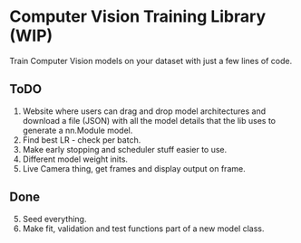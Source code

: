 # Computer Vision Training Library (WIP)
Train Computer Vision models on your dataset with just a few lines of code. 

## ToDO

1. Website where users can drag and drop model architectures and download a file (JSON) with all the model details that the lib uses to generate a nn.Module model. 
2. Find best LR - check per batch.
3. Make early stopping and scheduler stuff easier to use. 
6. Different model weight inits.
7. Live Camera thing, get frames and display output on frame. 

## Done
5. Seed everything. <br>
4. Make fit, validation and test functions part of a new model class. <br>
